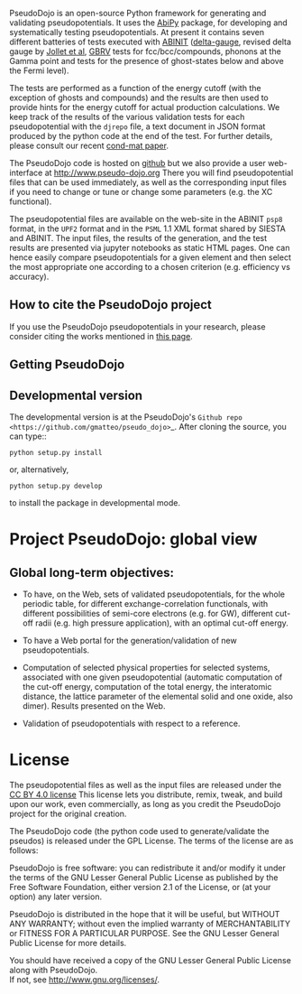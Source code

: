 
PseudoDojo is an open-source Python framework for generating and validating pseudopotentials.
It uses the [AbiPy](https://github.com/abinit/abipy) package, for developing and systematically 
testing pseudopotentials. 
At present it contains seven different batteries of tests executed with [ABINIT](https://github.com/abinit/abinit) 
([delta-gauge](https://molmod.ugent.be/deltacodesdft), 
revised delta gauge by [Jollet et al](http://www.sciencedirect.com/science/article/pii/S0010465513004359), 
[GBRV](https://www.physics.rutgers.edu/gbrv/) tests for fcc/bcc/compounds, 
phonons at the Gamma point and tests for the presence of ghost-states below and above the Fermi level).

The tests are performed as a function of the energy cutoff (with the exception of ghosts and compounds) 
and the results are then used to provide hints for the energy cutoff for actual production calculations. 
We keep track of the results of the various validation tests for each pseudopotential with the `djrepo` file, 
a text document in JSON format produced by the python code at the end of the test. 
For further details, please consult our recent [cond-mat paper](https://arxiv.org/abs/1710.10138).

The PseudoDojo code is hosted on [github](https://github.com/abinit/pseudo_dojo) 
but we also provide a user web-interface at <http://www.pseudo-dojo.org>
There you will find pseudopotential files that can be used immediately, 
as well as the corresponding input files if you need to change or tune or change some parameters 
(e.g. the XC functional).

The pseudopotential files are available on the web-site in the ABINIT `psp8` format, 
in the `UPF2` format and in the `PSML` 1.1 XML format shared by SIESTA and ABINIT. 
The input files, the results of the generation, and the test results are presented via jupyter notebooks 
as static HTML pages. 
One can hence easily compare pseudopotentials for a given element and then select the most appropriate 
one according to a chosen criterion (e.g. efficiency vs accuracy).  

How to cite the PseudoDojo project
----------------------------------

If you use the PseudoDojo pseudopotentials in your research, 
please consider citing the works mentioned in [this page](http://www.pseudo-dojo.org/faq.html).

Getting PseudoDojo
------------------

Developmental version
---------------------

The developmental version is at the PseudoDojo's `Github repo <https://github.com/gmatteo/pseudo_dojo>`_. 
After cloning the source, you can type::

    python setup.py install

or, alternatively,

    python setup.py develop

to install the package in developmental mode.

<!--
Stable version
==============

The version at the Python Package Index (PyPI) is always the latest stable
release that will be hopefully, be relatively bug-free. The easiest way to
install PseudoDojo is to use pip, as follows::

    pip install pseudo_dojo
-->


Project PseudoDojo: global view
===============================

Global long-term objectives:
----------------------------

- To have, on the Web, sets of validated pseudopotentials, for the whole periodic table,
  for different exchange-correlation functionals, with different possibilities of 
  semi-core electrons (e.g. for GW), different cut-off radii (e.g. high pressure application), 
  with an optimal cut-off energy.

- To have a Web portal for the generation/validation of new pseudopotentials.

- Computation of selected physical properties for selected systems, associated with one 
  given pseudopotential (automatic computation of the cut-off energy, computation of the 
  total energy, the interatomic distance, the lattice parameter of the elemental solid 
  and one oxide, also dimer). Results presented on the Web.

- Validation of pseudopotentials with respect to a reference.

License
=======

The pseudopotential files as well as the input files are released under the 
[CC BY 4.0 license](https://creativecommons.org/licenses/by/4.0/legalcode)
This license lets you distribute, remix, tweak, and build upon our work, even commercially, 
as long as you credit the PseudoDojo project for the original creation. 

The PseudoDojo code (the python code used to generate/validate the pseudos) 
is released under the GPL License. 
The terms of the license are as follows:

PseudoDojo is free software: you can redistribute it and/or modify
it under the terms of the GNU Lesser General Public License as published by
the Free Software Foundation, either version 2.1 of the License, or
(at your option) any later version.

PseudoDojo is distributed in the hope that it will be useful,
but WITHOUT ANY WARRANTY; without even the implied warranty of
MERCHANTABILITY or FITNESS FOR A PARTICULAR PURPOSE.  See the
GNU Lesser General Public License for more details.

You should have received a copy of the GNU Lesser General Public License along with PseudoDojo.  
If not, see <http://www.gnu.org/licenses/>.
